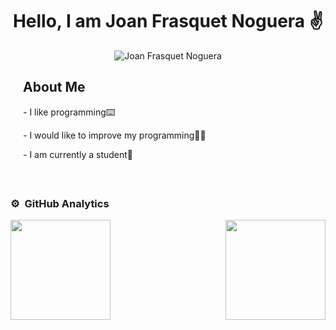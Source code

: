 <div align="center">
  <h1 align="center"><b>Hello, I am Joan Frasquet Noguera</b> ✌️</h1>
</div>
<div align="center">
  <img src="https://imgur.com/36rca38.jpg" alt="Joan Frasquet Noguera">
</div>

<div align="left" style="margin: 20px;">
  <h2><b>About Me</b></h2>
  <p>- I like programming⌨️</p>
  <p>- I would like to improve my programming🧑‍💻</p>
  <p>- I am currently a student📖</p>
</div>
<br>

### ⚙️ &nbsp;GitHub Analytics

<div style="display: flex; justify-content: space-between;">
  <div>
    <a href="https://github.com/joanfranog">
      <img height="160em" src="https://github-readme-stats-eight-theta.vercel.app/api?username=joanfranog&show_icons=true&theme=algolia&include_all_commits=true&count_private=true"/>
    </a>
  </div>
  <div>
    <a href="https://github.com/joanfranog">
      <img height="160em" src="https://github-readme-stats-eight-theta.vercel.app/api/top-langs/?username=joanfranog&layout=compact&langs_count=8&theme=algolia"/>
    </a>
  </div>
</div>
